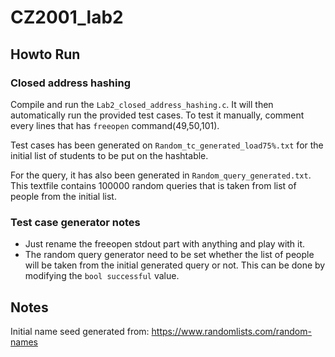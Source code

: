 # CZ2001_lab2

## Howto Run 

### Closed address hashing

Compile and run the `Lab2_closed_address_hashing.c`. It will then automatically run the provided test cases. To test it manually, comment every lines that has `freeopen` command(49,50,101). 

Test cases has been generated on `Random_tc_generated_load75%.txt` for the initial list of students to be put on the hashtable. 

For the query, it has also been generated in `Random_query_generated.txt`. This textfile contains 100000 random queries that is taken from list of people from the initial list.

### Test case generator notes
- Just rename the freeopen stdout part with anything and play with it. 
- The random query generator need to be set whether the list of people will be taken from the initial generated query or not. This can be done by modifying the `bool successful` value.  

## Notes
Initial name seed generated from: https://www.randomlists.com/random-names
